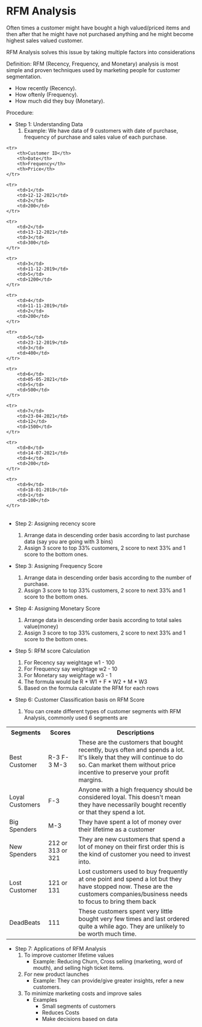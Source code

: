 # RFM Analysis

Often times a customer might have bought a high valued/priced items and then after that he might have not purchased anything and he might become highest sales valued customer.

RFM Analysis solves this issue by taking multiple factors into considerations

Definition: RFM (Recency, Frequency, and Monetary) analysis is most simple and proven techniques used by marketing people for customer segmentation.
- How recently (Recency).
- How oftenly (Frequency).
- How much did they buy (Monetary).

Procedure:
- Step 1: Understanding Data
    1. Example: We have data of 9 customers with date of purchase, frequency of purchase and sales value of each purchase.

<table>

    <tr>
        <th>Customer ID</th>
        <th>Date</th>
        <th>Frequency</th>
        <th>Price</th>
    </tr>

    <tr>
        <td>1</td>
        <td>12-12-2021</td>
        <td>2</td>
        <td>200</td>
    </tr>

    <tr>
        <td>2</td>
        <td>13-12-2021</td>
        <td>3</td>
        <td>300</td>
    </tr>

    <tr>
        <td>3</td>
        <td>11-12-2019</td>
        <td>5</td>
        <td>1200</td>
    </tr>

    <tr>
        <td>4</td>
        <td>11-11-2019</td>
        <td>2</td>
        <td>200</td>
    </tr>

    <tr>
        <td>5</td>
        <td>23-12-2019</td>
        <td>3</td>
        <td>400</td>
    </tr>

    <tr>
        <td>6</td>
        <td>05-05-2021</td>
        <td>5</td>
        <td>500</td>
    </tr>

    <tr>
        <td>7</td>
        <td>23-04-2021</td>
        <td>12</td>
        <td>1500</td>
    </tr>

    <tr>
        <td>8</td>
        <td>14-07-2021</td>
        <td>4</td>
        <td>200</td>
    </tr>

    <tr>
        <td>9</td>
        <td>18-01-2018</td>
        <td>1</td>
        <td>100</td>
    </tr>

</table>

- Step 2: Assigning recency score
    1. Arrange data in descending order basis according to last purchase data (say you are going with 3 bins)
    2. Assign 3 score to top 33% customers, 2 score to next 33% and 1 score to the bottom ones.

- Step 3: Assigning Frequency Score
    1. Arrange data in descending order basis according to the number of purchase.
    2. Assign 3 score to top 33% customers, 2 score to next 33% and 1 score to the bottom ones.

- Step 4: Assigning Monetary Score
    1. Arrange data in descending order basis according to total sales value(money)
    2. Assign 3 score to top 33% customers, 2 score to next 33% and 1 score to the bottom ones.

- Step 5: RFM score Calculation
    1. For Recency say weightage w1 - 100
    2. For Frequency say weightage w2 - 10
    3. For Monetary say weightage w3 - 1
    4. The formula would be R * W1 + F * W2 + M * W3
    5. Based on the formula calculate the RFM for each rows

- Step 6: Customer Classification basis on RFM Score
    1. You can create different types of customer segments with RFM Analysis, commonly used 6 segments are

<table>
<tr>
<th>Segments</th>
<th>Scores</th>
<th>Descriptions</th>
</tr>

<tr>
<td>Best Customer</td>
<td>R-3 F-3 M-3</td>
<td>These are the customers that bought recently, buys often and spends a lot. It's likely that they will continue to do so. Can market them without price incentive to preserve your profit margins.</td>
</tr>

<tr>
<td>Loyal Customers</td>
<td>F-3</td>
<td>Anyone with a high frequency should be considered loyal. This doesn't mean they have necessarily bought recently or that they spend a lot.</td>
</tr>

<tr>
<td>Big Spenders</td>
<td>M-3</td>
<td>They have spent a lot of money over their lifetime as a customer</td>
</tr>

<tr>
<td>New Spenders</td>
<td>212 or 313 or 321</td>
<td>They are new customers that spend a lot of money on their first order this is the kind of customer you need to invest into.</td>
</tr>

<tr>
<td>Lost Customer</td>
<td>121 or 131</td>
<td>Lost customers used to buy frequently at one point and spend a lot but they have stopped now. These are the customers companies/business needs to focus to bring them back</td>
</tr>

<tr>
<td>DeadBeats</td>
<td>111</td>
<td>These customers spent very little bought very few times and last ordered quite a while ago. They are unlikely to be worth much time.</td>
</tr>

</table>

- Step 7: Applications of RFM Analysis
    1. To improve customer lifetime values
        - Example: Reducing Churn, Cross selling (marketing, word of mouth), and selling high ticket items.
    2. For new product launches
        - Example: They can provide/give greater insights, refer a new customers.
    3. To minimize marketing costs and improve sales
        - Examples
            - Small segments of customers
            - Reduces Costs
            - Make decisions based on data